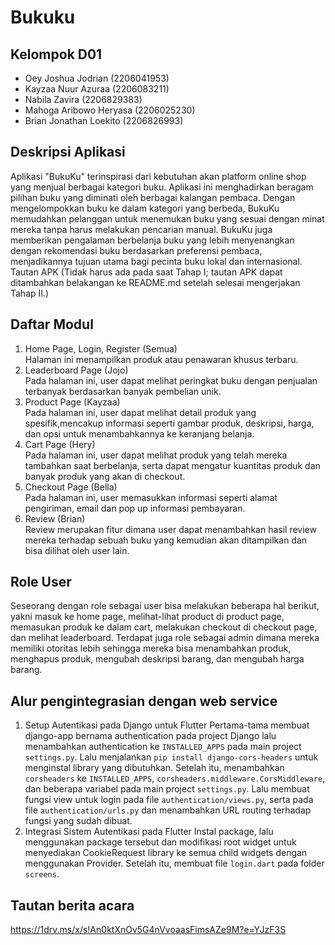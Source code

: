 # Bukuku

## Kelompok D01
- Oey Joshua Jodrian (2206041953)
- Kayzaa Nuur Azuraa (2206083211)
- Nabila Zavira (2206829383)
- Mahoga Aribowo Heryasa (2206025230)
- Brian Jonathan Loekito (2206826993)

## Deskripsi Aplikasi
Aplikasi "BukuKu" terinspirasi dari kebutuhan akan platform online shop yang menjual berbagai kategori buku. Aplikasi ini menghadirkan beragam pilihan buku yang diminati oleh berbagai kalangan pembaca. Dengan mengelompokkan buku ke dalam kategori yang berbeda, BukuKu memudahkan pelanggan untuk menemukan buku yang sesuai dengan minat mereka tanpa harus melakukan pencarian manual. BukuKu juga memberikan pengalaman berbelanja buku yang lebih menyenangkan dengan rekomendasi buku berdasarkan preferensi pembaca, menjadikannya tujuan utama bagi pecinta buku lokal dan internasional.
Tautan APK (Tidak harus ada pada saat Tahap I; tautan APK dapat ditambahkan belakangan ke README.md setelah selesai mengerjakan Tahap II.)

## Daftar Modul
1. Home Page, Login, Register (Semua) <br> 
Halaman ini menampilkan produk atau penawaran khusus terbaru.
2. Leaderboard Page (Jojo) <br>
Pada halaman ini, user dapat melihat peringkat buku dengan penjualan terbanyak berdasarkan banyak pembelian unik. 
3. Product Page (Kayzaa) <br>
Pada halaman ini, user dapat melihat detail produk yang spesifik,mencakup informasi seperti gambar produk, deskripsi, harga, dan opsi untuk menambahkannya ke keranjang belanja.
4. Cart Page (Hery) <br>
Pada halaman ini, user dapat melihat produk yang telah mereka tambahkan saat berbelanja, serta dapat mengatur kuantitas produk dan banyak produk yang akan di checkout.
6. Checkout Page (Bella) <br>
Pada halaman ini, user memasukkan informasi seperti alamat pengiriman, email dan pop up informasi pembayaran. 
7. Review (Brian) <br>
Review merupakan fitur dimana user dapat menambahkan hasil review mereka terhadap sebuah buku yang kemudian akan ditampilkan dan bisa dilihat oleh user lain.

## Role User
Seseorang dengan role sebagai user bisa melakukan beberapa hal berikut, yakni masuk ke home page, melihat-lihat product di product page, memasukan produk ke dalam cart, melakukan checkout di checkout page, dan melihat leaderboard. Terdapat juga role sebagai admin dimana mereka memiliki otoritas lebih sehingga mereka bisa menambahkan produk, menghapus produk, mengubah deskripsi barang, dan mengubah harga barang.

## Alur pengintegrasian dengan web service
1. Setup Autentikasi pada Django untuk Flutter
Pertama-tama membuat django-app bernama authentication pada project Django lalu menambahkan authentication ke `INSTALLED_APPS` pada main project `settings.py`. Lalu menjalankan `pip install django-cors-headers` untuk menginstal library yang dibutuhkan.
Setelah itu, menambahkan `corsheaders` ke `INSTALLED_APPS`, `corsheaders.middleware.CorsMiddleware`, dan beberapa variabel pada main project `settings.py`. Lalu membuat fungsi view untuk login pada file `authentication/views.py`, serta pada file `authentication/urls.py` dan menambahkan URL routing terhadap fungsi yang sudah dibuat.
2. Integrasi Sistem Autentikasi pada Flutter
Instal package, lalu menggunakan package tersebut dan modifikasi root widget untuk menyediakan CookieRequest library ke semua child widgets dengan menggunakan Provider. Setelah itu, membuat file `login.dart` pada folder `screens`.

## Tautan berita acara
https://1drv.ms/x/s!An0ktXnOv5G4nVvoaasFimsAZe9M?e=YJzF3S
